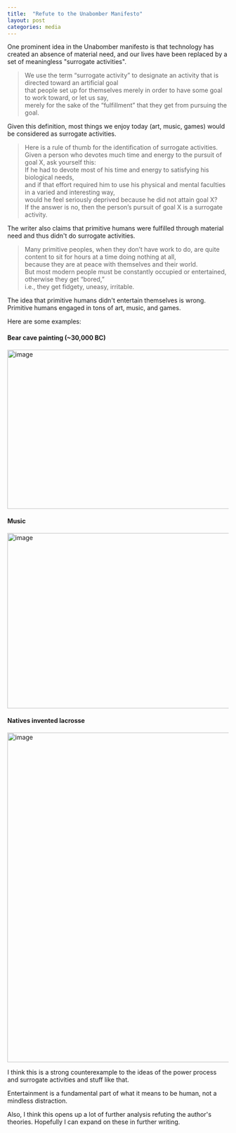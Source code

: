 ```yaml
---
title:  "Refute to the Unabomber Manifesto"
layout: post
categories: media
---
```


One prominent idea in the Unabomber manifesto is that technology has created an absence of material need, 
and our lives have been replaced by a set of meaningless "surrogate activities".

> We use the term “surrogate activity” to designate an activity that is directed toward an artificial goal  
> that people set up for themselves merely in order to have some goal to work toward, or let us say,  
> merely for the sake of the “fulfillment” that they get from pursuing the goal.

Given this definition, most things we enjoy today (art, music, games) would be considered as surrogate activities.

> Here is a rule of thumb for the identification of surrogate activities.  
> Given a person who devotes much time and energy to the pursuit of goal X, ask yourself this:  
> If he had to devote most of his time and energy to satisfying his biological needs,  
> and if that effort required him to use his physical and mental faculties in a varied and interesting way,  
> would he feel seriously deprived because he did not attain goal X?  
> If the answer is no, then the person’s pursuit of goal X is a surrogate activity.

The writer also claims that primitive humans were fulfilled through material need and thus didn't do surrogate activities.

> Many primitive peoples, when they don’t have work to do, are quite content to sit for hours at a time doing nothing at all,  
> because they are at peace with themselves and their world.  
> But most modern people must be constantly occupied or entertained, otherwise they get “bored,”  
> i.e., they get fidgety, uneasy, irritable.

The idea that primitive humans didn't entertain themselves is wrong. Primitive humans engaged in tons of art, music, and games.  

Here are some examples:

#### Bear cave painting (~30,000 BC)  
<img width="600" height="362" alt="image" src="https://github.com/user-attachments/assets/4303ebe3-462a-47cf-a210-7c52d1761167" />

#### Music
<img width="550" height="399" alt="image" src="https://github.com/user-attachments/assets/0cc55c4a-7e11-4054-9718-438f5e010125" />

#### Natives invented lacrosse
<img width="1200" height="750" alt="image" src="https://github.com/user-attachments/assets/91327491-596c-4491-a027-a2a3c945fa3a" />

I think this is a strong counterexample to the ideas of the power process and surrogate activities and stuff like that.

Entertainment is a fundamental part of what it means to be human, not a mindless distraction.

Also, I think this opens up a lot of further analysis refuting the author's theories. Hopefully I can expand on these in further writing.

